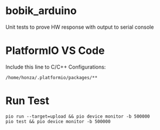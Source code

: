 # bobik_arduino
Unit tests to prove HW response with output to serial console
# PlatformIO VS Code
Include this line to C/C++ Configurations:
```
/home/honza/.platformio/packages/**
```

# Run Test
```
pio run --target=upload && pio device monitor -b 500000
pio test && pio device monitor -b 500000

```
